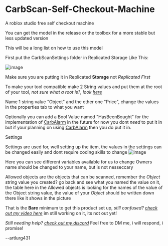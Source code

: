 # CarbScan-Self-Checkout-Machine
A roblox studio free self checkout machine

You can get the model in the release or the toolbox for a more stable but less updated version

This will be a long list on how to use this model

First put the CarbScanSettings folder in Replicated Storage
Like This:

![image](https://github.com/user-attachments/assets/7b491955-aa5d-46a0-85c5-41554a130af3)

Make sure you are putting it in Replicated **Storage** not _Replicated First_

To make your tool compatible make 2 String values and put them at the root of your tool, _not sure what a root is?, look [here](https://imgur.com/a/mmvWcQo)_

Name 1 string value "Object" and the other one "Price", change the values in the properties tab to what you want

Optionally you can add a Bool Value named "HasBeenBought" for the implementation of [CarbAlarm](https://github.com/artlurg431/CarbAlarm---Auto-Store-Alarm) in the future for now you dont _need_ to put it in
but if your planning on using [CarbAlarm](https://github.com/artlurg431/CarbAlarm---Auto-Store-Alarm) then you do put it in.

Settings

Settings are used for, well setting up the item, the values in the settings can be changed easily and dont require coding skills to change
![image](https://github.com/user-attachments/assets/345f80a5-672a-4528-a6e4-377e93010f6a)

Here you can see different variables available for us to change
Owners name should be changed to your name, but is not nesseccary

Allowed objects are the objects that can be scanned, remember the _Object_ string value you created? go back and see what you named the value on it, the table here in the Allowed objects is looking
for the names of the value of the Object string value, the value of your _Object_ should be written down there like it shows in the picture

That is the **Bare** minimum to get this product set up, _still confused? [check out my video here](https://www.youtube.com/@artlurg431/videos)_ im still working on it, its not out yet!

_Still needing help? [check out my discord](https://discord.gg/N7vvn9tSur)_
Feel free to DM me, i will respond, i promise!

--artlurg431
